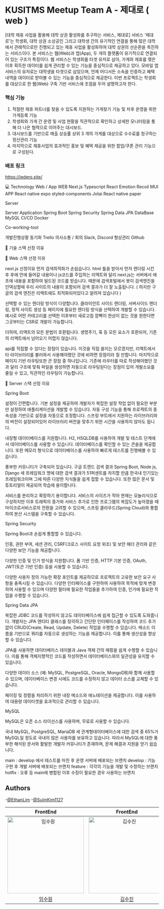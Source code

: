 
# KUSITMS Meetup Team A - 제대로 ( web )
[대학 제휴 사업을 활용해 대학 상권 활성화를 추구하는 서비스, 제대로]
서비스 ‘제대로’는 학생회, 대학 상권 소상공인 그리고 대학생 간의 유기적인 연결을 통해 많은 대학에서 관례적으로만 진행되고 있는 제휴 사업을 활성화하여 대학 상권의 선순환을 촉진하는 서비스이다.
본 서비스는 웹(Web)과 앱(App), 두 개의 플랫폼이 유기적으로 연결되어 있는 구조가 특징이다. 웹 서비스는 학생회를 타겟 유저로 삼아, 가게와 제휴를 맺은 이후 획득한 데이터를 쉽게 관리할 수 있는 기능을 중심적으로 제공하고 있다. 모바일 앱 서비스의 유저로는 대학생을 타겟으로 삼았으며, 언제 어디서든 소속을 인증하고 혜택 내역을 데이터로 받아볼 수 있는 기능을 중심적으로 제공한다. 이번 프로젝트는 학생회를 대상으로 한 웹(Web) 구축 기반 서비스에 초점을 두어 설명하고자 한다.

### 핵심 기능
1) 적절한 제휴 파트너를 찾을 수 있도록 지원하는 가게찾기 기능 및 차후 운영을 위한 가게등록 기능
2) 학생회와 가게 간 운영 및 사업 현황을 직관적으로 확인하고 상세한 모니터링을 통해 더 나은 협력으로 이어주는 대시보드.
3) 대시보드를 기반으로 매출 상승률 상위 3 개의 가게를 대상으로 수수료를 청구하는 정산관리 기능
4) 마지막으로 제휴사업의 효과적인 홍보 및 혜택 제공을 위한 팝업/쿠폰 관리 기능으로 구성된다.

### 배포 링크
https://jedero.site/


💻 Technology
Web / App
WEB
Next.js
Typescript
React Emotion
Recoil
MUI
APP
React native expo
styled-components
Jotai
React native paper



Server

Server Application
Spring Boot
Spring Security
Spring Data JPA
DataBase
MySQL
CI/CD
Docker

Co-working-tool

개발진행상황 동기화
Trello
의사소통 / 회의
Slack, Discord
형상관리
Github



🐾 기술 스택 선정 이유

📘 Web 스택 선정 이유

next.js 선정이유 먼저 검색최적화가 손쉽습니다. html 틀을 받아서 먼저 렌더링 시킨 후 후에 안에 들어갈 내용이나 js코드를 주입하는 리액트와 달리 next.js는 서버에서 애초에 내용을 포함하여 빌드된 코드를 받습니다. 때문에 검색포털에서 봇이 검색엔진을 인덱싱할때 우리 사이트의 내용이 포함되어 검색 결과가 더 잘 노출됩니다. ( 하지만 구글의 검색 엔진은 리액트에도 최적화되어있다고 알려져 있습니다 )

선택할 수 있는 렌더링 방식이 다양합니다. 클라이언트 사이드 렌더링, 서버사이드 렌더링, 정적 사이트 생성 등 페이지에 필요한 렌더링 방식을 선택하여 개발할 수 있습니다. 예시로 어떤 카테고리를 선택한 이후부터 새로고침 깜빡이 현상이 없는 것을 원한다면 그곳부터는 CSR로 개발이 가능합니다.

더하여, 리액트의 모든 문법이 호환됩니다. 생명주기, 훅 등 모든 요소가 호환되어, 기존의 리액트에서 넘어오기 어렵지 않습니다.

api를 직접짤 수 있다는 장점이 있습니다. 이것을 직접 쓸지는 모르겠지만, 리액트에서 타 라이브러리를 불러와서 사용해야했던 것에 비하면 장점이라 칠 만합니다. 마지막으로 페이지 기반 라우팅또한 큰 장점 중 하나입니다. 기존에 라우터를 따로 작성해야했던 것과 달리 구조에 맞춰 파일을 생성하면 자동으로 라우팅된다는 장점이 있어 개발소요를 줄일 수 있고, 직관적인 라우팅이 가능합니다.


📗 Server 스택 선정 이유

Spring Boot

설정이 간편합니다. 기본 설정을 제공하여 개발자가 복잡한 설정 작업 없이 필요한 부분만 설정하여 애플리케이션을 개발할 수 있습니다. 자동 구성 기능을 통해 프로젝트의 종속성을 기반으로 설정을 자동으로 조정합니다. 스프링 부트에서 지원하는 라이브러리와의 버전이 설정되어있어 라이브러리 버전을 맞추기 위한 시간을 사용하지 않아도 됩니다.

내장형 데이터베이스를 지원합니다. H2, HSQLDB를 사용하여 개발 및 테스트 단계에서 데이터베이스를 사용할 수 있습니다. 데이터베이스를 확인할 수 있는 콘솔을 제공합니다. 또한 메모리 형식으로 데이터베이스를 사용하여 빠르게 테스트를 진행해볼 수 있습니다.

풍부한 커뮤니티가 구축되어 있습니다. 구글 트렌드 검색 결과 Spring Boot, Node js, Django 세 프레임워크 명에 대한 검색 결과가 51퍼센트를 차지할 만큼 한국내 인기있는 프레임워크이며 그에 따른 다양한 지식들을 쉽게 접할 수 있습니다. 또한 많은 문서 및 튜토리얼이 제공되어 학습에 용이합니다.

서비스를 분리하고 확장하기 용이합니다. 서비스의 사이즈가 작아 현재는 모놀리식으로 구성하지만 이후 트래픽의 증가와 서비스 추가로 인한 프로그램의 복잡도가 높아졌을 때 마이크로서비스로의 전환을 고려할 수 있으며, 스프링 클라우드(Spring Cloud)와 통합하여 분산 시스템을 구축할 수 있습니다.

Spring Security

Spring Boot과 손쉽게 통합할 수 있습니다.

인증, 권한 부여, 세션 관리, CSRF(크로스 사이트 요청 위조) 및 보안 헤더 관리와 같은 다양한 보안 기능을 제공합니다.

다양한 인증 및 인가 방식을 지원합니다. 폼 기반 인증, HTTP 기본 인증, OAuth, JWT(토큰 기반 인증) 등을 사용할 수 있습니다.

다양한 사용자 정의 가능한 확장 포인트를 제공하므로 프로젝트의 고유한 보안 요구 사항을 충족시킬 수 있습니다. 다양한 인터페이스를 구현하여 사용하여 목적에 맞게 변경하여 사용할 수 있으며 다양한 필터에 필요한 작업들을 추가하여 인증, 인가에 필요한 작업을 수행할 수 있습니다.

Spring Data JPA

복잡한 JDBC 코드를 작성하지 않고도 데이터베이스에 쉽게 접근할 수 있도록 도와줍니다. 개발자는 JPA 엔티티 클래스를 정의하고 간단한 인터페이스를 작성하여 코드 추가 없이 CRUD(Create, Read, Update, Delete) 작업을 수행할 수 있습니다. 메소드 이름을 기반으로 쿼리를 자동으로 생성하는 기능을 제공합니다. 이를 통해 생산성을 향상할 수 있습니다.

JPA를 사용하면 데이터베이스 테이블과 Java 객체 간의 매핑을 쉽게 수행할 수 있습니다. 이를 통해 객체지향적인 코드를 작성하면서 데이터베이스와의 일관성을 유지할 수 있습니다.

다양한 데이터 소스 (예: MySQL, PostgreSQL, Oracle, MongoDB)와 함께 사용할 수 있으며, 데이터베이스 변경 시에도 코드를 수정하지 않고 데이터 소스를 교체할 수 있습니다.

페이징 및 정렬을 처리하기 위한 내장 메소드와 애노테이션을 제공합니다. 이를 사용하여 대용량 데이터셋을 효과적으로 관리할 수 있습니다.

MySQL

MySQL은 오픈 소스 라이선스를 사용하며, 무료로 사용할 수 있습니다.

국내 MySQL, PostgreSQL, MariaDB 세 관계형데이터베이스에 대한 검색 중 65%가 MySQL일 정도로 국내의 많은 사용자를 보유하고 있습니다. 따라서 MySQL에 대한 풍부한 해석된 문서와 활발한 개발자 커뮤니티가 존재하며, 문제 해결과 지원을 얻기 쉽습니다.


main : develop 에서 테스트를 마친 후 운영 서버에 배포되는 브랜치
develop : 기능 구현 후 개발 서버에 배포되는 브랜치
feature : 각각의 기능을 개발 및 수정하는 브랜치
hotfix : 오류 등 main에 병합된 이후 수정이 필요한 경우 사용하는 브랜치



## Authors



-[@EthanLim](https://github.com/Ethan-KerryFather)
-[@SujinKim1127](https://github.com/SujinKim1127)

  
|                                           FrontEnd                                           |                                         FrontEnd                                          |            
| :------------------------------------------------------------------------------------------: | :---------------------------------------------------------------------------------------: | 
| <img src="https://avatars.githubusercontent.com/u/50680955?v=4" width=250px alt="임수원"/> | <img src="https://avatars.githubusercontent.com/u/123801984?v=4" width=250px alt="김수진"/> | 
|                           [임수원](https://github.com/Rimoosoo)                            |                           [김수진](https://github.com/SujinKim1127)                      |
